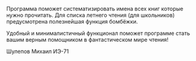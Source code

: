 
Программа поможет систематизировать имена всех книг которые нужно прочитать.
Для списка летнего чтения (для школьников) предусмотрена полезнейшая функция бомбёжки.

Удобный и минималистичный функционал поможет программе стать вашим верным помощником в фантастическом мире чтения!

Шулепов Михаил ИЭ-71
